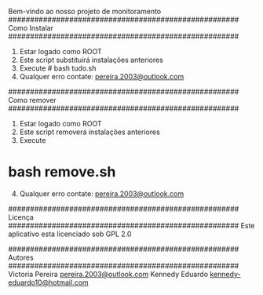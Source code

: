 Bem-vindo ao nosso projeto de monitoramento
#####################################################
                        Como Instalar
#####################################################
1. Estar logado como ROOT
2. Este script substituirá
instalações anteriores
3. Execute
        # bash tudo.sh
4. Qualquer erro contate:
        pereira.2003@outlook.com

#####################################################
                  Como remover
#####################################################
1. Estar logado como ROOT
2. Este script removerá
instalações anteriores
3. Execute
  # bash remove.sh
4. Qualquer erro contate:
        <pereira.2003@outlook.com>

#####################################################
                            Licença
#####################################################
Este aplicativo esta licenciado
sob GPL 2.0

#####################################################
                      Autores
#####################################################
Victoria Pereira <pereira.2003@outlook.com>
Kennedy Eduardo <kennedy-eduardo10@hotmail.com>
